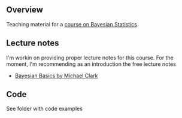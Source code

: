 ## Overview

Teaching material for a [course on Bayesian Statistics](http://florianhartig.github.io/LearningBayes/).

## Lecture notes 

I'm workin on providing proper lecture notes for this course. For the moment, I'm recommending as an introduction the free lecture notes

* [Bayesian Basics by Michael Clark](http://www3.nd.edu/~mclark19/learn/IntroBayes.pdf)

## Code

See folder with code examples 
